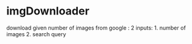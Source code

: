 # imgDownloader
download given number of images from google : 2 inputs:    1. number of images 2. search query 
